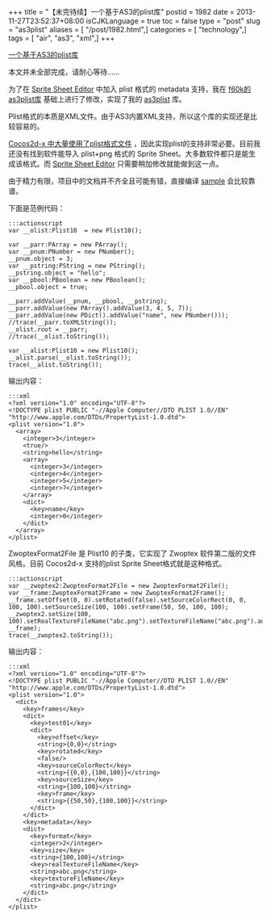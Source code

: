 +++
title = "【未完待续】一个基于AS3的plist库"
postid = 1982
date = 2013-11-27T23:52:37+08:00
isCJKLanguage = true
toc = false
type = "post"
slug = "as3plist"
aliases = [ "/post/1982.html",]
categories = [ "technology",]
tags = [ "air", "as3", "xml",]
+++


[一个基于AS3的plist库](https://blog.zengrong.net/post/1982.html)

本文并未全部完成，请耐心等待……


为了在 [Sprite Sheet Editor][1] 中加入 plist 格式的 metadata 支持，我在 [f60k的as3plist库][2] 基础上进行了修改，实现了我的 [as3plist][3] 库。

Plist格式的本质是XML文件。由于AS3内置XML支持，所以这个库的实现还是比较容易的。

[Cocos2d-x 中大量使用了plist格式文件][4] ，因此实现plist的支持非常必要。目前我还没有找到软件能导入 plist+png 格式的 Sprite Sheet。大多数软件都只是能生成该格式。而 [Sprite Sheet Editor][1] 只需要稍加修改就能做到这一点。

由于精力有限，项目中的文档并不齐全且可能有错，直接编译 [sample][5] 会比较靠谱。

下面是范例代码：<!--more-->

    :::actionscript
    var __olist:Plist10  = new Plist10();

    var __parr:PArray = new PArray();
    var __pnum:PNumber = new PNumber();
    __pnum.object = 3;
    var __pstring:PString = new PString();
    __pstring.object = "hello";
    var __pbool:PBoolean = new PBoolean();
    __pbool.object = true;

    __parr.addValue(__pnum, __pbool, __pstring);
    __parr.addValue(new PArray().addValue(3, 4, 5, 7));
    __parr.addValue(new PDict().addValue("name", new PNumber()));
    //trace(__parr.toXMLString());
    __olist.root = __parr;
    //trace(__olist.toString());

    var __alist:Plist10 = new Plist10();
    __alist.parse(__olist.toString());
    trace(__alist.toString());

输出内容：

    :::xml
    <?xml version="1.0" encoding="UTF-8"?>
    <!DOCTYPE plist PUBLIC "-//Apple Computer//DTD PLIST 1.0//EN" "http://www.apple.com/DTDs/PropertyList-1.0.dtd">
    <plist version="1.0">
      <array>
        <integer>3</integer>
        <true/>
        <string>hello</string>
        <array>
          <integer>3</integer>
          <integer>4</integer>
          <integer>5</integer>
          <integer>7</integer>
        </array>
        <dict>
          <key>name</key>
          <integer>0</integer>
        </dict>
      </array>
    </plist>

ZwoptexFormat2File 是 Plist10 的子类，它实现了 Zwoptex 软件第二版的文件风格。目前 Cocos2d-x 支持的plist Sprite Sheet格式就是这种格式。

    :::actionscript
    var __zwoptex2:ZwoptexFormat2File = new ZwoptexFormat2File();
    var __frame:ZwoptexFormat2Frame = new ZwoptexFormat2Frame();
    __frame.setOffset(0, 0).setRotated(false).setSourceColorRect(0, 0, 100, 100).setSourceSize(100, 100).setFrame(50, 50, 100, 100);
    __zwoptex2.setSize(100, 100).setRealTextureFileName("abc.png").setTextureFileName("abc.png").addFrame("test01", __frame);
    trace(__zwoptex2.toString());

输出内容：

    :::xml
    <?xml version="1.0" encoding="UTF-8"?>
    <!DOCTYPE plist PUBLIC "-//Apple Computer//DTD PLIST 1.0//EN" "http://www.apple.com/DTDs/PropertyList-1.0.dtd">
    <plist version="1.0">
      <dict>
        <key>frames</key>
        <dict>
          <key>test01</key>
          <dict>
            <key>offset</key>
            <string>{0,0}</string>
            <key>rotated</key>
            <false/>
            <key>sourceColorRect</key>
            <string>{{0,0},{100,100}}</string>
            <key>sourceSize</key>
            <string>{100,100}</string>
            <key>frame</key>
            <string>{{50,50},{100,100}}</string>
          </dict>
        </dict>
        <key>metadata</key>
        <dict>
          <key>format</key>
          <integer>2</integer>
          <key>size</key>
          <string>{100,100}</string>
          <key>realTextureFileName</key>
          <string>abc.png</string>
          <key>textureFileName</key>
          <string>abc.png</string>
        </dict>
      </dict>
    </plist>

[1]: https://blog.zengrong.net/spritesheeteditor/
[2]: https://github.com/f60k/as3plist
[3]: https://github.com/zrong/as3plist
[4]: https://blog.zengrong.net/post/1981.html
[5]: https://github.com/zrong/as3plist/tree/master/sample
